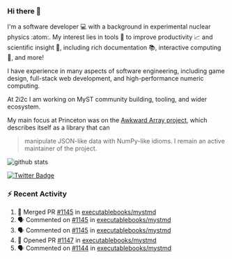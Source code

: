 ### Hi there 👋 

I'm a software developer 💻 with a background in experimental nuclear physics :atom:. My interest lies in tools :wrench: to improve productivity :chart_with_upwards_trend: and scientific insight :telescope:, including rich documentation 📚, interactive computing 🧮, and more! 

I have experience in many aspects of software engineering, including game design, full-stack web development, and high-performance numeric computing. 

At 2i2c I am working on MyST community building, tooling, and wider ecosystem. 

My main focus at Princeton was on the [Awkward Array project](awkward-array.org/), which describes itself as a library that can 
> manipulate JSON-like data with NumPy-like idioms. I remain an active maintainer of the project. 

![github stats](https://github-readme-stats.vercel.app/api?username=agoose77&show_icons=true&hide_rank=true&hide_title=true&bg_color=30,e76445,904e95&text_color=efe3ec&icon_color=efe3ec)
<!--
**agoose77/agoose77** is a ✨ _special_ ✨ repository because its `README.md` (this file) appears on your GitHub profile.

Here are some ideas to get you started:

- 🔭 I’m currently working on ...
- 🌱 I’m currently learning ...
- 👯 I’m looking to collaborate on ...
- 🤔 I’m looking for help with ...
- 💬 Ask me about ...
- 📫 How to reach me: ...
- 😄 Pronouns: ...
- ⚡ Fun fact: ...
-->

[![Twitter Badge](https://img.shields.io/twitter/follow/agoose77?style=flat-square&logo=Twitter&logoColor=white&color=cornflowerblue)](https://twitter.com/agoose77)

### :zap: Recent Activity

<!--START_SECTION:activity-->
1. 🎉 Merged PR [#1145](https://github.com/executablebooks/mystmd/pull/1145) in [executablebooks/mystmd](https://github.com/executablebooks/mystmd)
2. 🗣 Commented on [#1145](https://github.com/executablebooks/mystmd/pull/1145#issuecomment-2068653323) in [executablebooks/mystmd](https://github.com/executablebooks/mystmd)
3. 🗣 Commented on [#1145](https://github.com/executablebooks/mystmd/pull/1145#issuecomment-2068649212) in [executablebooks/mystmd](https://github.com/executablebooks/mystmd)
4. 💪 Opened PR [#1147](https://github.com/executablebooks/mystmd/pull/1147) in [executablebooks/mystmd](https://github.com/executablebooks/mystmd)
5. 🗣 Commented on [#1144](https://github.com/executablebooks/mystmd/issues/1144#issuecomment-2067590684) in [executablebooks/mystmd](https://github.com/executablebooks/mystmd)
<!--END_SECTION:activity-->

